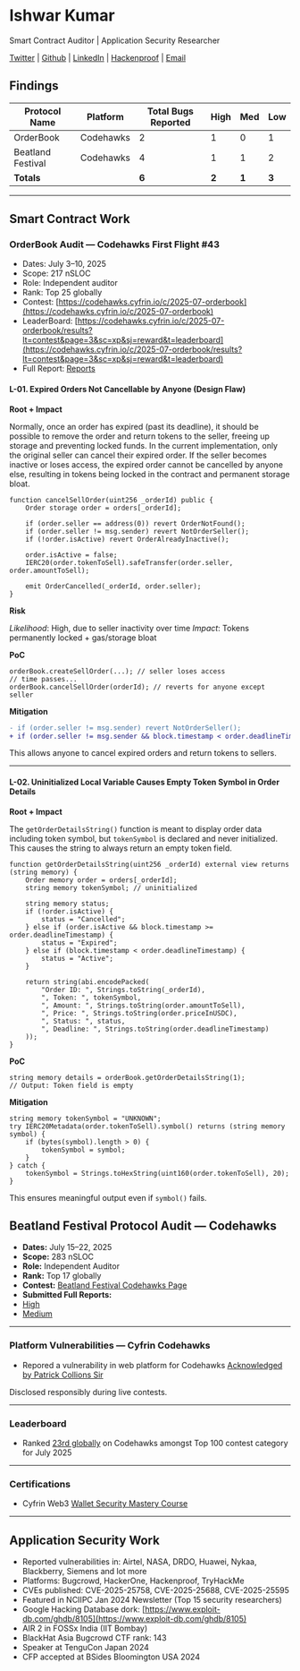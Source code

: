 # Ishwar Kumar

Smart Contract Auditor | Application Security Researcher

[Twitter](https://x.com/Ravenzbb) |
[Github](https://github.com/priyanshukumar397) |
[LinkedIn](https://in.linkedin.com/in/ishwar-kumar-214341284) |
[Hackenproof](https://hackenproof.com/hackers/5hax) |
[Email](mailto:231b145@juetguna.in) 

## Findings

| Protocol Name       | Platform   | Total Bugs Reported | High | Med | Low |
|---------------------|------------|---------------------|------|-----|-----|
| OrderBook           | Codehawks  | 2                   | 1    | 0   | 1   |
| Beatland Festival   | Codehawks  | 4                   | 1    | 1   | 2   |
| **Totals**          |            | **6**               | **2**|**1**|**3**|
---

## Smart Contract Work

### OrderBook Audit — Codehawks First Flight #43

* Dates: July 3–10, 2025
* Scope: 217 nSLOC
* Role: Independent auditor
* Rank: Top 25 globally
* Contest: [https://codehawks.cyfrin.io/c/2025-07-orderbook](https://codehawks.cyfrin.io/c/2025-07-orderbook)
* LeaderBoard: [https://codehawks.cyfrin.io/c/2025-07-orderbook/results?lt=contest&page=3&sc=xp&sj=reward&t=leaderboard](https://codehawks.cyfrin.io/c/2025-07-orderbook/results?lt=contest&page=3&sc=xp&sj=reward&t=leaderboard)
* Full Report: [Reports](https://codehawks.cyfrin.io/c/2025-07-orderbook/results?lt=contest&page=1&sc=xp&sj=reward&t=report)

#### L-01. Expired Orders Not Cancellable by Anyone (Design Flaw)

**Root + Impact**

Normally, once an order has expired (past its deadline), it should be possible to remove the order and return tokens to the seller, freeing up storage and preventing locked funds. In the current implementation, only the original seller can cancel their expired order. If the seller becomes inactive or loses access, the expired order cannot be cancelled by anyone else, resulting in tokens being locked in the contract and permanent storage bloat.

```solidity
function cancelSellOrder(uint256 _orderId) public {
    Order storage order = orders[_orderId];

    if (order.seller == address(0)) revert OrderNotFound();
    if (order.seller != msg.sender) revert NotOrderSeller();
    if (!order.isActive) revert OrderAlreadyInactive();

    order.isActive = false;
    IERC20(order.tokenToSell).safeTransfer(order.seller, order.amountToSell);

    emit OrderCancelled(_orderId, order.seller);
}
```

**Risk**

*Likelihood*: High, due to seller inactivity over time
*Impact*: Tokens permanently locked + gas/storage bloat

**PoC**

```solidity
orderBook.createSellOrder(...); // seller loses access
// time passes...
orderBook.cancelSellOrder(orderId); // reverts for anyone except seller
```

**Mitigation**

```diff
- if (order.seller != msg.sender) revert NotOrderSeller();
+ if (order.seller != msg.sender && block.timestamp < order.deadlineTimestamp) revert NotOrderSeller();
```

This allows anyone to cancel expired orders and return tokens to sellers.

---

#### L-02. Uninitialized Local Variable Causes Empty Token Symbol in Order Details

**Root + Impact**

The `getOrderDetailsString()` function is meant to display order data including token symbol, but `tokenSymbol` is declared and never initialized. This causes the string to always return an empty token field.

```solidity
function getOrderDetailsString(uint256 _orderId) external view returns (string memory) {
    Order memory order = orders[_orderId];
    string memory tokenSymbol; // uninitialized

    string memory status;
    if (!order.isActive) {
        status = "Cancelled";
    } else if (order.isActive && block.timestamp >= order.deadlineTimestamp) {
        status = "Expired";
    } else if (block.timestamp < order.deadlineTimestamp) {
        status = "Active";
    }

    return string(abi.encodePacked(
        "Order ID: ", Strings.toString(_orderId),
        ", Token: ", tokenSymbol,
        ", Amount: ", Strings.toString(order.amountToSell),
        ", Price: ", Strings.toString(order.priceInUSDC),
        ", Status: ", status,
        ", Deadline: ", Strings.toString(order.deadlineTimestamp)
    ));
}
```

**PoC**

```solidity
string memory details = orderBook.getOrderDetailsString(1);
// Output: Token field is empty
```

**Mitigation**

```solidity
string memory tokenSymbol = "UNKNOWN";
try IERC20Metadata(order.tokenToSell).symbol() returns (string memory symbol) {
    if (bytes(symbol).length > 0) {
        tokenSymbol = symbol;
    }
} catch {
    tokenSymbol = Strings.toHexString(uint160(order.tokenToSell), 20);
}
```

This ensures meaningful output even if `symbol()` fails.


## Beatland Festival Protocol Audit — Codehawks

- **Dates:** July 15–22, 2025  
- **Scope:** 283 nSLOC  
- **Role:** Independent Auditor  
- **Rank:** Top 17 globally  
- **Contest:** [Beatland Festival Codehawks Page](https://codehawks.cyfrin.io/c/2025-07-beatland-festival)
-  **Submitted Full Reports:**
 - [High](https://codehawks.cyfrin.io/c/2025-07-beatland-festival/s/231)
 - [Medium](https://codehawks.cyfrin.io/c/2025-07-beatland-festival/s/26)
   
---

### Platform Vulnerabilities — Cyfrin Codehawks

* Repored a vulnerability in web platform for Codehawks
  [Acknowledged by Patrick Collions Sir](https://x.com/Ravenzbb/status/1946099361525710992)
  
Disclosed responsibly during live contests.

---

### Leaderboard

* Ranked [23rd globally](https://codehawks.cyfrin.io/leaderboard?page=3&r=1-month&sc=reward&sj=reward&t=contests) on Codehawks amongst Top 100 contest category for July 2025

---

### Certifications

* Cyfrin Web3 [Wallet Security Mastery Course](https://profiles.cyfrin.io/u/ishwar/achievements/web3-wallet-security-basics)
---

## Application Security Work

* Reported vulnerabilities in: Airtel, NASA, DRDO, Huawei, Nykaa, Blackberry, Siemens and lot more
* Platforms: Bugcrowd, HackerOne, Hackenproof, TryHackMe
* CVEs published: CVE-2025-25758, CVE-2025-25688, CVE-2025-25595
* Featured in NCIIPC Jan 2024 Newsletter (Top 15 security researchers)
* Google Hacking Database dork: [https://www.exploit-db.com/ghdb/8105](https://www.exploit-db.com/ghdb/8105)
* AIR 2 in FOSSx India (IIT Bombay)
* BlackHat Asia Bugcrowd CTF rank: 143
* Speaker at TenguCon Japan 2024
* CFP accepted at BSides Bloomington USA 2024
